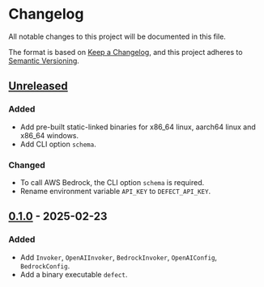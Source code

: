# Changelog

All notable changes to this project will be documented in this file.

The format is based on [Keep a Changelog](https://keepachangelog.com/en/1.1.0/),
and this project adheres to [Semantic Versioning](https://semver.org/spec/v2.0.0.html).

## [Unreleased]

### Added

- Add pre-built static-linked binaries for x86_64 linux, aarch64 linux and x86_64 windows.
- Add CLI option `schema`.

### Changed

- To call AWS Bedrock, the CLI option `schema` is required.
- Rename environment variable `API_KEY` to `DEFECT_API_KEY`.

## [0.1.0] - 2025-02-23

### Added

- Add `Invoker`, `OpenAIInvoker`, `BedrockInvoker`, `OpenAIConfig`, `BedrockConfig`.
- Add a binary executable `defect`.

[unreleased]: https://github.com/DiscreteTom/defect/compare/v0.1.0...HEAD
[0.1.0]: https://github.com/DiscreteTom/defect/releases/tag/v0.1.0
